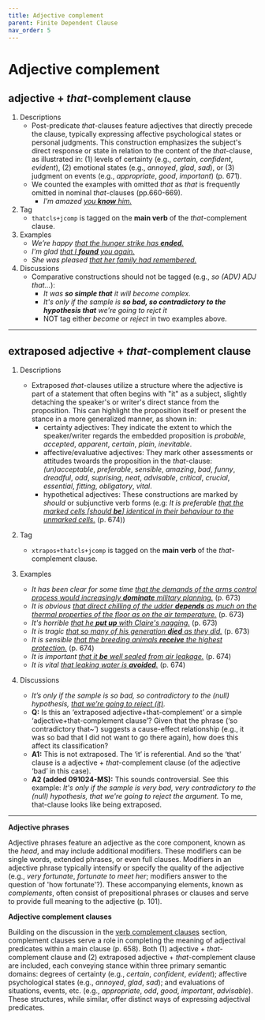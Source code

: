 ```yaml
---
title: Adjective complement
parent: Finite Dependent Clause
nav_order: 5
---
```


# Adjective complement

## adjective + *that*-complement clause

1. Descriptions
    - Post-predicate *that*-clauses feature adjectives that directly precede the clause, typically expressing affective psychological states or personal judgments. This construction emphasizes the subject's direct response or state in relation to the content of the *that*-clause, as illustrated in: (1) levels of certainty (e.g., *certain*, *confident*, *evident*), (2) emotional states (e.g., *annoyed*, *glad*, *sad*), or (3) judgment on events (e.g., *appropriate*, *good*, *important*) (p. 671).
    - We counted the examples with omitted *that* as *that* is frequently omitted in nominal *that*-clauses (pp.660-669).
        -  *I'm amazed <ins>you **know** him.</ins>*
2. Tag
    - `thatcls+jcomp` is tagged on the **main verb** of the *that*-complement clause.
3. Examples
    - *We’re happy <ins>that the hunger strike has **ended**.</ins>*
    - *I'm glad <ins>that I **found** you again.</ins>*
    - *She was pleased <ins>that her family had remembered.</ins>*
4. Discussions
    - Comparative constructions should not be tagged (e.g., *so (ADV) ADJ that...*):
        - *It was **so simple that** it will become complex.*
        - *It's only if the sample is **so bad, so contradictory to the hypothesis that** we're going to rejct it* 
        - NOT tag either *become* or *reject* in two examples above.

---

## extraposed adjective + *that*-complement clause 

1. Descriptions
    - Extraposed *that*-clauses utilize a structure where the adjective is part of a statement that often begins with "it" as a subject, slightly detaching the speaker's or writer's direct stance from the proposition. This can highlight the proposition itself or present the stance in a more generalized manner, as shown in: 
        - certainty adjectives: They indicate the extent to which the speaker/writer regards the embedded proposition is *probable*, *accepted*, *apparent*, *certain*, *plain*, *inevitable*.
        - affective/evaluative adjectives: They mark other assessments or attitudes twoards the proposition in the *that*-clause: *(un)acceptable*, *preferable*, *sensible*, *amazing*, *bad*, *funny*, *dreadful*, *odd*, *suprising*, *neat*, *advisable*, *critical*, *crucial*, *essential*, *fitting*, *obligatory*, *vital*.
        - hypothetical adjectives: These constructions are marked by *should* or subjunctive verb forms (e.g: *It is preferable <ins>that the marked cells [should **be**] identical in their behaviour to the unmarked cells.</ins>* (p. 674))

2. Tag
    - `xtrapos+thatcls+jcomp` is tagged on the **main verb** of the *that*-complement clause.
3. Examples
    - *It has been clear for some time <ins>that the demands of the arms control process would increasingly **dominate** military planning.</ins>* (p. 673)
    - *It is obvious <ins>that direct chilling of the udder **depends** as much on the thermal properties of the floor as on the air temperature.</ins>* (p. 673)
    - *It's horrible <ins>that he **put up** with Claire's nagging.</ins>* (p. 673)
    - *It is tragic <ins>that so many of his generation **died** as they did.</ins>* (p. 673)
    - *It is sensible <ins>that the breeding animals **receive** the highest protection.</ins>* (p. 674)
    - *It is important <ins>that it **be** well sealed from air leakage.</ins>* (p. 674)
    - *It is vital <ins>that leaking water is **avoided**.</ins>* (p. 674)

4. Discussions
    - *It’s only if the sample is so bad, so contradictory to the (null) hypothesis, <ins>that we’re going to reject (it)</ins>.*
    - **Q:** Is this an ‘extraposed adjective+that-complement’ or a simple ‘adjective+that-complement clause’? Given that the phrase (‘so contradictory that~’) suggests a cause-effect relationship (e.g., it was so bad that I did not want to go there again), how does this affect its classification?
    - **A1:** This is not extraposed. The ‘it’ is referential. And so the ‘that’ clause is a adjective + *that*-complement clause (of the adjective ‘bad’ in this case).
    - **A2 (added 091024-MS):** This sounds controversial. See this example: *It's only if the sample is very bad, very contradictory to the (null) hypothesis, that we're going to reject the argument.* To me, that-clause looks like being extraposed.

---

**Adjective phrases**

Adjective phrases feature an adjective as the core component, known as the *head*, and may include additional modifiers. These modifiers can be single words, extended phrases, or even full clauses. Modifiers in an adjective phrase typically intensify or specify the quality of the adjective (e.g., *very fortunate*, *fortunate to meet her*; modifiers answer to the question of 'how fortunate'?). These accompanying elements, known as *complements*, often consist of prepositional phrases or clauses and serve to provide full meaning to the adjective (p. 101).

**Adjective complement clauses**

Building on the discussion in the [verb complement clauses](/2_Syntactic%20function2.md) section, complement clauses serve a role in completing the meaning of adjectival predicates within a main clause (p. 658). Both (1) adjective + *that*-complement clause and (2) extraposed adjective + *that*-complement clause are included, each conveying stance within three primary semantic domains: degrees of certainty (e.g., *certain*, *confident*, *evident*); affective psychological states (e.g., *annoyed*, *glad*, *sad*); and evaluations of situations, events, etc. (e.g., *appropriate*, *odd*, *good*, *important*, *advisable*). These structures, while similar, offer distinct ways of expressing adjectival predicates.
